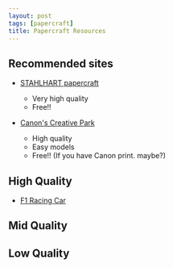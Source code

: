 ```yaml
---
layout: post
tags: [papercraft]
title: Papercraft Resources
---
```


## Recommended sites

- [STAHLHART papercraft](http://papercraft.stahlhart.net)
  - Very high quality
  - Free!!

- [Canon's Creative Park](https://creativepark.canon/en/index.html)
  - High quality
  - Easy models
  - Free!! (If you have Canon print. maybe?)

## High Quality


- [F1 Racing Car](http://solorecortables.blogspot.com/2013/01/recortables-de-coches-de-carreras-para.html?m=1)


## Mid Quality



## Low Quality


